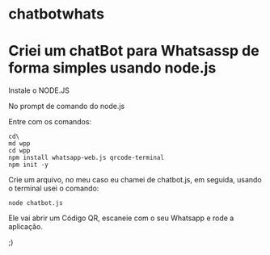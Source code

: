 # chatbotwhats
# Criei um chatBot para Whatsassp de forma simples usando node.js

Instale o NODE.JS

No prompt de comando do node.js

Entre com os comandos: 
```
cd\
md wpp
cd wpp
npm install whatsapp-web.js qrcode-terminal
npm init -y
```

Crie um arquivo, no meu caso eu chamei de chatbot.js, em seguida, usando o terminal usei o comando:
```
node chatbot.js
```

Ele vai abrir um Código QR, escaneie com o seu Whatsapp e rode a aplicação.

;)
